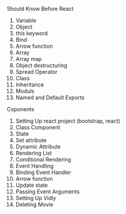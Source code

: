 Should Know Before React

1.  Variable
2.  Object
3.  this keyword
4.  Bind
5.  Arrow function
6.  Array
7.  Array map
8.  Object destructuring
9.  Spread Operator
10. Class
11. Inheritance
12. Moduls
13. Named and Default Exports

Coponents

1. Setting Up react project (bootstrap, react)
2. Class Component
3. State
4. Set attribute
5. Dynamic Attribute
6. Rendering List
7. Conditional Rendering
8. Event Handling
9. Binding Event Handler
10. Arrow function
11. Update state
12. Passing Event Arguments
13. Setting Up Vidly
14. Deleting Movie
